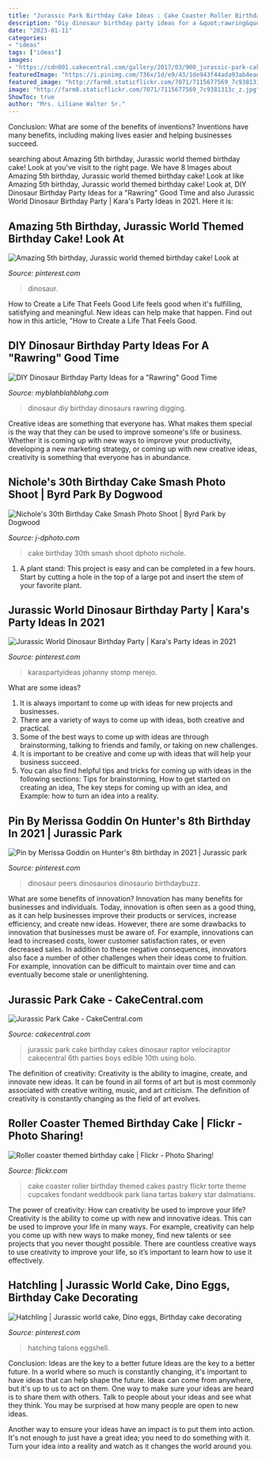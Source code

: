 ```yaml
---
title: "Jurassic Park Birthday Cake Ideas : Cake Coaster Roller Birthday Themed Cakes Pastry Flickr Torte Theme Cupcakes Fondant Weddbook Park Liana Tartas Bakery Star Dalmatians"
description: "Diy dinosaur birthday party ideas for a &quot;rawring&quot; good time"
date: "2023-01-11"
categories:
- "ideas"
tags: ["ideas"]
images:
- "https://cdn001.cakecentral.com/gallery/2017/03/900_jurassic-park-cake-985509gtHnU.jpg"
featuredImage: "https://i.pinimg.com/736x/1d/e9/43/1de943f44ada93ab4ead08f2ea190082.jpg"
featured_image: "http://farm8.staticflickr.com/7071/7115677569_7c9381313c_z.jpg"
image: "http://farm8.staticflickr.com/7071/7115677569_7c9381313c_z.jpg"
ShowToc: true
author: "Mrs. Liliane Walter Sr."
---
```



Conclusion: What are some of the benefits of inventions?
Inventions have many benefits, including making lives easier and helping businesses succeed.

	

		
searching about Amazing 5th birthday, Jurassic world themed birthday cake! Look at you've visit to the right page. We have 8 Images about Amazing 5th birthday, Jurassic world themed birthday cake! Look at like Amazing 5th birthday, Jurassic world themed birthday cake! Look at, DIY Dinosaur Birthday Party Ideas for a &quot;Rawring&quot; Good Time and also Jurassic World Dinosaur Birthday Party | Kara&#039;s Party Ideas in 2021. Here it is:
		
    
## Amazing 5th Birthday, Jurassic World Themed Birthday Cake! Look At

<img loading=lazy src="https://i.pinimg.com/736x/1d/e9/43/1de943f44ada93ab4ead08f2ea190082.jpg" onerror="this.onerror=null;this.src='https://tse3.mm.bing.net/th?id=OIP.jSrFucU0aFov0TccVOSqWgHaJ3&amp;pid=15.1';" alt="Amazing 5th birthday, Jurassic world themed birthday cake! Look at">

_Source: pinterest.com_

>dinosaur. 

	

How to Create a Life That Feels Good
Life feels good when it's fulfilling, satisfying and meaningful. New ideas can help make that happen. Find out how in this article, "How to Create a Life That Feels Good.

    
## DIY Dinosaur Birthday Party Ideas For A &quot;Rawring&quot; Good Time

<img loading=lazy src="http://myblahblahblahg.com/wp-content/uploads/2018/03/cd72d0a755c8fee9fb1c4606d6528dc1-768x1024.jpg" onerror="this.onerror=null;this.src='https://tse1.mm.bing.net/th?id=OIP.crXLy1CP_-R2r23C1VKvmQHaJ4&amp;pid=15.1';" alt="DIY Dinosaur Birthday Party Ideas for a &quot;Rawring&quot; Good Time">

_Source: myblahblahblahg.com_

>dinosaur diy birthday dinosaurs rawring digging. 

	

Creative ideas are something that everyone has. What makes them special is the way that they can be used to improve someone's life or business. Whether it is coming up with new ways to improve your productivity, developing a new marketing strategy, or coming up with new creative ideas, creativity is something that everyone has in abundance.

    
## Nichole&#039;s 30th Birthday Cake Smash Photo Shoot | Byrd Park By Dogwood

<img loading=lazy src="https://www.j-dphoto.com/images/uploaded/pep_0702__.jpg" onerror="this.onerror=null;this.src='https://tse1.mm.bing.net/th?id=OIP.tjVRztu1oYLKS546meOzWQHaLG&amp;pid=15.1';" alt="Nichole&#039;s 30th Birthday Cake Smash Photo Shoot | Byrd Park by Dogwood">

_Source: j-dphoto.com_

>cake birthday 30th smash shoot dphoto nichole. 

	

1. A plant stand: This project is easy and can be completed in a few hours. Start by cutting a hole in the top of a large pot and insert the stem of your favorite plant.

    
## Jurassic World Dinosaur Birthday Party | Kara&#039;s Party Ideas In 2021

<img loading=lazy src="https://i.pinimg.com/736x/9f/24/64/9f24646c26e2064f5a8ed7599d0db370.jpg" onerror="this.onerror=null;this.src='https://tse4.mm.bing.net/th?id=OIP.fnvsWRl_g_2XtgD4LAux6gHaLH&amp;pid=15.1';" alt="Jurassic World Dinosaur Birthday Party | Kara&#039;s Party Ideas in 2021">

_Source: pinterest.com_

>karaspartyideas johanny stomp merejo. 

	

What are some ideas?
1. It is always important to come up with ideas for new projects and businesses. 
2. There are a variety of ways to come up with ideas, both creative and practical. 
3. Some of the best ways to come up with ideas are through brainstorming, talking to friends and family, or taking on new challenges. 
4. It is important to be creative and come up with ideas that will help your business succeed. 
5. You can also find helpful tips and tricks for coming up with ideas in the following sections: Tips for brainstorming, How to get started on creating an idea, The key steps for coming up with an idea, and Example: how to turn an idea into a reality.

    
## Pin By Merissa Goddin On Hunter&#039;s 8th Birthday In 2021 | Jurassic Park

<img loading=lazy src="https://i.pinimg.com/736x/d2/98/c9/d298c998c4ac9a9c38a4225a3bbe0027.jpg" onerror="this.onerror=null;this.src='https://tse3.mm.bing.net/th?id=OIP.oJL2WwTXJ599EKI92oi1NQHaKX&amp;pid=15.1';" alt="Pin by Merissa Goddin on Hunter&#039;s 8th birthday in 2021 | Jurassic park">

_Source: pinterest.com_

>dinosaur peers dinosaurios dinosaurio birthdaybuzz. 

	

What are some benefits of innovation?
Innovation has many benefits for businesses and individuals. Today, innovation is often seen as a good thing, as it can help businesses improve their products or services, increase efficiency, and create new ideas. However, there are some drawbacks to innovation that businesses must be aware of. For example, innovations can lead to increased costs, lower customer satisfaction rates, or even decreased sales. In addition to these negative consequences, innovators also face a number of other challenges when their ideas come to fruition. For example, innovation can be difficult to maintain over time and can eventually become stale or unenlightening.

    
## Jurassic Park Cake - CakeCentral.com

<img loading=lazy src="https://cdn001.cakecentral.com/gallery/2017/03/900_jurassic-park-cake-985509gtHnU.jpg" onerror="this.onerror=null;this.src='https://tse1.mm.bing.net/th?id=OIP.KpqshpUw5ktyN05YqJS8cgHaJ4&amp;pid=15.1';" alt="Jurassic Park Cake - CakeCentral.com">

_Source: cakecentral.com_

>jurassic park cake birthday cakes dinosaur raptor velociraptor cakecentral 6th parties boys edible 10th using bolo. 

	

The definition of creativity:
Creativity is the ability to imagine, create, and innovate new ideas. It can be found in all forms of art but is most commonly associated with creative writing, music, and art criticism. The definition of creativity is constantly changing as the field of art evolves.

    
## Roller Coaster Themed Birthday Cake | Flickr - Photo Sharing!

<img loading=lazy src="http://farm8.staticflickr.com/7071/7115677569_7c9381313c_z.jpg" onerror="this.onerror=null;this.src='https://tse3.mm.bing.net/th?id=OIP.HBiefnup0dCeMMYnIIe_FQAAAA&amp;pid=15.1';" alt="Roller coaster themed birthday cake | Flickr - Photo Sharing!">

_Source: flickr.com_

>cake coaster roller birthday themed cakes pastry flickr torte theme cupcakes fondant weddbook park liana tartas bakery star dalmatians. 

	

The power of creativity: How can creativity be used to improve your life?
Creativity is the ability to come up with new and innovative ideas. This can be used to improve your life in many ways. For example, creativity can help you come up with new ways to make money, find new talents or see projects that you never thought possible. There are countless creative ways to use creativity to improve your life, so it’s important to learn how to use it effectively.

    
## Hatchling | Jurassic World Cake, Dino Eggs, Birthday Cake Decorating

<img loading=lazy src="https://i.pinimg.com/736x/cc/8a/5d/cc8a5d0bf2ef2b1b175b544063dc18f2.jpg" onerror="this.onerror=null;this.src='https://tse1.mm.bing.net/th?id=OIP.pNcgzs4QsjPL7vM5hTINpwHaKF&amp;pid=15.1';" alt="Hatchling | Jurassic world cake, Dino eggs, Birthday cake decorating">

_Source: pinterest.com_

>hatching talons eggshell. 

	

Conclusion: Ideas are the key to a better future
Ideas are the key to a better future. In a world where so much is constantly changing, it's important to have ideas that can help shape the future. Ideas can come from anywhere, but it's up to us to act on them.
One way to make sure your ideas are heard is to share them with others. Talk to people about your ideas and see what they think. You may be surprised at how many people are open to new ideas.

Another way to ensure your ideas have an impact is to put them into action. It's not enough to just have a great idea; you need to do something with it. Turn your idea into a reality and watch as it changes the world around you.

